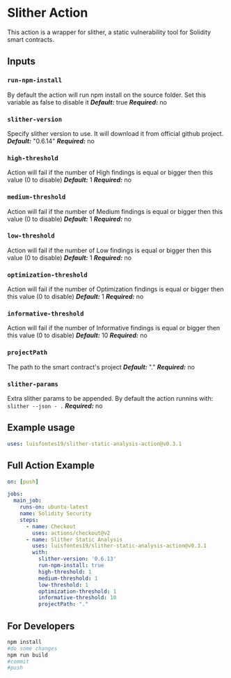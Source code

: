 # Slither Action

This action is a wrapper for slither, a static vulnerability tool for Solidity smart contracts.

## Inputs

### `run-npm-install`

By default the action will run npm install on the source folder. Set this variable as false to disable it
***Default:*** true
***Required:*** no

### `slither-version`

Specify slither version to use. It will download it from official github project.
***Default:*** "0.6.14"
***Required:*** no


### `high-threshold`

Action will fail if the number of High findings is equal or bigger then this value (0 to disable)
***Default:*** 1
***Required:*** no

### `medium-threshold`

Action will fail if the number of Medium findings is equal or bigger then this value (0 to disable)
***Default:*** 1
***Required:*** no

### `low-threshold`

Action will fail if the number of Low findings is equal or bigger then this value (0 to disable)
***Default:*** 1
***Required:*** no

### `optimization-threshold`

Action will fail if the number of Optimization findings is equal or bigger then this value (0 to disable)
***Default:*** 1
***Required:*** no

### `informative-threshold`

Action will fail if the number of Informative findings is equal or bigger then this value (0 to disable)
***Default:*** 10
***Required:*** no

### `projectPath`

The path to the smart contract's project
***Default:*** "."
***Required:*** no

### `slither-params`

Extra slither params to be appended. By default the action runnins with: ```slither --json - .```
***Required:*** no

## Example usage

```yaml
uses: luisfontes19/slither-static-analysis-action@v0.3.1
```

## Full Action Example

```yaml
on: [push]

jobs:
  main_job:
    runs-on: ubuntu-latest
    name: Solidity Security 
    steps:
      - name: Checkout
        uses: actions/checkout@v2
      - name: Slither Static Analysis
        uses: luisfontes19/slither-static-analysis-action@v0.3.1
        with:
          slither-version: '0.6.13'
          run-npm-install: true
          high-threshold: 1
          medium-threshold: 1
          low-threshold: 1
          optimization-threshold: 1
          informative-threshold: 10
          projectPath: "."
```

## For Developers

```bash
npm install
#do some changes
npm run build
#commit
#push
```
